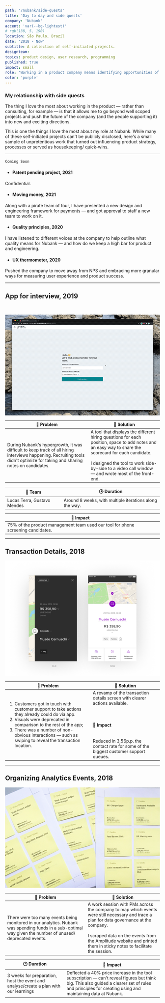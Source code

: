 ```yaml
---
path: '/nubank/side-quests'
title: 'Day to day and side quests'
company: 'Nubank'
accent: 'var(--bg-lightest)'
# rgb(138, 5, 190)
location: São Paulo, Brazil
date: '2018 - Now'
subtitle: A collection of self-initiated projects.
designteam: 
topics: product design, user research, programming
published: true
impact: small
role: 'Working in a product company means identifying opportunities of improvement everyday. Over the years I have worked on multiple side quests at Nubank. Here are some of my favourites'
color: 'purple'
---
```

### My relationship with side quests
The thing I love the most about working in the product — rather than consulting, for example — is that it allows me to go beyond well scoped projects and push the future of the company (and the people supporting it) into new and exciting directions.

This is one the things I love the most about my role at Nubank. While many of these self-initiated projects can't be publicly disclosed, here's a small sample of unpretentious work that turned out influencing product strategy, processes or served as housekeeping/ quick-wins.

---

`Coming Soon`
<div style="color: var(--font-low-contrast)">

- #### Patent pending project, 2021
Confidential.

- #### Moving money, 2021
Along with a pirate team of four, I have presented a new design and engineering framework for payments — and got approval to staff a new team to work on it.

- #### Quality principles, 2020
I have listened to different voices at the company to help outline what quality means for Nubank — and how do we keep a high bar for product and engineering.

- #### UX thermometer, 2020
Pushed the company to move away from NPS and embracing more granular ways for measuring user experience and product success.
</div>

---

### 

<!-- `Previously` -->


<!-- 
### UX Thermometer, 2019
#### Team
Self initiated, with several people included along the way
#### 🤔 Problem
NPS isn't granular nor actionable enough to help teams make product decisions — besides [being considered harmful](). 
#### 🧩 Solution
A modular in-app component that helps teams collect user feedback for specific flows/ features and make better decisions.

--- -->

## App for interview, 2019
<br>

![](./images/app-for-interview.gif)

| 🤔 Problem | 🧩 Solution |
|---|---|
| During Nubank's hypergrowth, it was difficult to keep track of all hiring interviews happening. Recruiting tools didn't optimize for taking and sharing notes on candidates. | A tool that displays the different hiring questions for each position, space to add notes and an easy way to share the scorecard for each candidate. <br></br>I designed the tool to work side-by-side to a video call window — and wrote most of the front-end.|

| 🤝 Team | 🕒 Duration |
|---|---|
| Lucas Terra, Gustavo Mendes | Around 8 weeks, with multiple iterations along the way. |

| 🎯 Impact | |
|---|---|
| 75% of the product management team used our tool for phone screening candidates. | |

<!-- |![](./images/Feedback-channel-on-Slack.png)| |
|---|---|
|Slack channel we created to collect user feedback across the product org | Event monitoring| -->


---


## Transaction Details, 2018
![Previous vs. New design for transaction details](./images/Transaction-Details-Old-vs-New.png)

| 🤔 Problem | 🧩 Solution |
|---|---|
| <ol><li>Customers got in touch with customer support to take actions they already could do via app.</li><li>Visuals were deprecated in comparison to the rest of the app; </li><li>There was a number of non-obvious interactions — such as swiping to reveal the transaction location. </li></ol>| A revamp of the transaction details screen with clearer actions available. <br><br> <br><h4>🎯 Impact</h4><br> Reduced in 3,56p.p. the contact rate for some of the biggest customer support queues. |


<!-- gif: exploring ways to open/close
gif: Add tag prototypes
Report button states, new component
duration: 2 weeks -->


---


## Organizing Analytics Events, 2018
![I scraped data from events monitored in Amplitude to help the PM team do some housekeeping](./images/amplitude-printable-post-its.png)

| 🤔 Problem | 🧩 Solution |
|---|---|
| There were too many events being monitored in our analytics. Nubank was spending funds in a sub-optimal way given the number of unused/ deprecated events. | A work session with PMs across the company to map which events were still necessary and trace a plan for data governance at the company. <br> <br>I scraped data on the events from the Amplitude website and printed them in sticky notes to facilitate the session. |

| 🕒 Duration | 🎯 Impact |
|---|---|
| 3 weeks for preparation, host the event and analyse/create a plan with our learnings | Deflected a 40% price increase in the tool subscription — can't reveal figures but think big. This also guided a clearer set of rules and principles for creating using and maintaining data at Nubank. |
<!-- 
![](./images/Amplitude-events-cleanup.jpg)
##### PM teams were divided in groups to review their Amplitude events and decide wether they were OK, or what kind of review was needed -->
